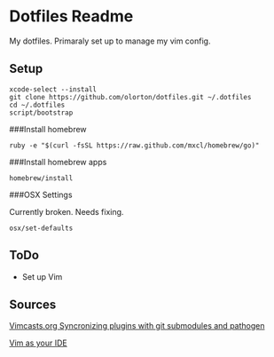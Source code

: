# Dotfiles Readme

My dotfiles. Primaraly set up to manage my vim config.

## Setup

    xcode-select --install
    git clone https://github.com/olorton/dotfiles.git ~/.dotfiles
    cd ~/.dotfiles
    script/bootstrap

###Install homebrew

    ruby -e "$(curl -fsSL https://raw.github.com/mxcl/homebrew/go)"

###Install homebrew apps

    homebrew/install


###OSX Settings

Currently broken. Needs fixing.
    
    osx/set-defaults

## ToDo

- Set up Vim

## Sources

[Vimcasts.org Syncronizing plugins with git submodules and pathogen](http://vimcasts.org/episodes/synchronizing-plugins-with-git-submodules-and-pathogen/)

[Vim as your IDE](http://haridas.in/vim-as-your-ide.html)

